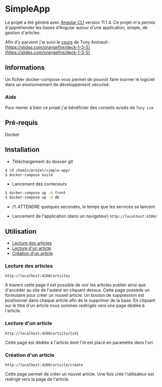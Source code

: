 # SimpleApp

Le projet a été généré avec [Angular CLI](https://github.com/angular/angular-cli) version 11.1.4.
Ce projet m'a permis d'appréhender les bases d'Angular autour d'une application, simple, de gestion d'articles.

Afin d'y parvenir j'ai suivi le [cours](https://slides.com/orangefire/deck-1-3-5) de Tony Amirault : [https://slides.com/orangefire/deck-1-3-5](https://slides.com/orangefire/deck-1-3-5)

## Informations

Un fichier docker-compose vous permet de pouvoir faire tourner le logiciel dans un environnement de développement sécurisé.

### Aide

Pour mener à bien ce projet j'ai bénéficier des conseils avisés de `Tony Lim`

## Pré-requis

Docker

## Installation

* Téléchargement du dossier git
```bash
$ cd chemin/projet/simple-app/
$ docker-compose build
```

* Lancement des conteneurs
```bash
$ docker-compose up -d front
$ docker-compose up -d db
```

* /!\ ATTENDRE quelques secondes, le temps que les services se lancent 

* Lancement de l'application (dans un navigateur)
`
http://localhost:4200/
`

## Utilisation

* [Lecture des articles](#lecture-des-articles)
* [Lecture d'un article](#lecture-dun-article)
* [Création d'un article](#création-dun-article)

### Lecture des articles

```
http://localhost:4200/articles
```

A travers cette page il est possible de voir les articles publier ainsi que d'accéder au site de l'auteur en cliquant dessus.
Cette page possède un formulaire pour créer un nouvel article.
Un bouton de suppression est positionner dans chaque article afin de le supprimer de la base.
En cliquant sur le titre d'un article nous sommes redirigés vers une page dédiée à l'article.

### Lecture d'un article

```
http://localhost:4200/article/{id}
```

Cette page est dédiée à l'article dont l'id est placé en paramètre dans l'url.

### Création d'un article

```
http://localhost:4200/article/create
```

Cette page permet de créer un nouvel article. Une fois créé l'utilisateur est redirigé vers la page de l'article.